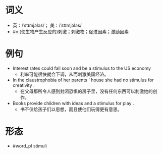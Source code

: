 # 词义
- 英：/ˈstɪmjələs/； 美：/ˈstɪmjələs/
- #n (使生物产生反应的)刺激；刺激物；促进因素；激励因素
# 例句
- Interest rates could fall soon and be a stimulus to the US economy
	- 利率可能很快就会下调，从而刺激美国经济。
- In the claustrophobia of her parents ' house she had no stimulus for creativity .
	- 在父母那所令人感到封闭恐惧的房子里，没有任何东西可以刺激她的创作。
- Books provide children with ideas and a stimulus for play .
	- 书不仅给孩子们以思想，而且使他们玩得更有意思。
# 形态
- #word_pl stimuli
